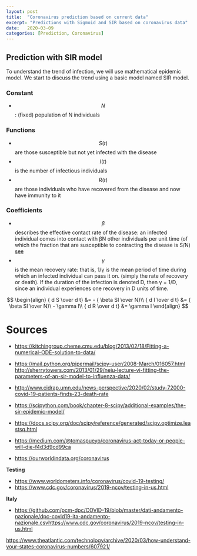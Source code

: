 ```yaml
---
layout: post
title:  "Coronavirus prediction based on current data"
excerpt: "Predictions with Sigmoid and SIR based on coronavirus data"
date:   2020-03-09
categories: [Prediction, Coronavirus]
---
```

<script src="https://cdnjs.cloudflare.com/ajax/libs/mathjax/2.7.0/MathJax.js?config=TeX-AMS-MML_HTMLorMML"></script>

## Prediction with SIR model
To understand the trend of infection, we will use mathematical epidemic model. We start to discuss the trend using a basic model named SIR model.

### Constant
* $$N$$: (fixed) population of N individuals

### Functions
* $$S(t)$$ are those susceptible but not yet infected with the disease
* $$I(t)$$ is the number of infectious individuals
* $$R(t)$$ are those individuals who have recovered from the disease and now have immunity to it

### Coefficients
* $$\beta$$ describes the effective contact rate of the disease: an infected individual comes into contact with βN other individuals per unit time (of which the fraction that are susceptible to contracting the disease is S/N) [see](https://en.wikipedia.org/wiki/Transmission_risks_and_rates)
* $$\gamma$$ is the mean recovery rate: that is, 1/γ is the mean period of time during which an infected individual can pass it on.
(simply the rate of recovery or death). If the duration of the infection is denoted D, then γ = 1/D, since an individual experiences one recovery in D units of time. 

$$
\begin{align}
    { d S \over d t}
    &=
    - { \beta SI \over N}\\
    { d I \over d t}
    &=
    { \beta SI \over N}\ - \gamma I\\
    { d R \over d t}
    &=
    \gamma I
\end{align}
$$

# Sources

* https://kitchingroup.cheme.cmu.edu/blog/2013/02/18/Fitting-a-numerical-ODE-solution-to-data/
* https://mail.python.org/pipermail/scipy-user/2008-March/016057.html
http://sherrytowers.com/2013/01/29/neiu-lecture-vi-fitting-the-parameters-of-an-sir-model-to-influenza-data/
* http://www.cidrap.umn.edu/news-perspective/2020/02/study-72000-covid-19-patients-finds-23-death-rate
* https://scipython.com/book/chapter-8-scipy/additional-examples/the-sir-epidemic-model/
* https://docs.scipy.org/doc/scipy/reference/generated/scipy.optimize.leastsq.html

* https://medium.com/@tomaspueyo/coronavirus-act-today-or-people-will-die-f4d3d9cd99ca

* https://ourworldindata.org/coronavirus

**Testing**
* https://www.worldometers.info/coronavirus/covid-19-testing/
* https://www.cdc.gov/coronavirus/2019-ncov/testing-in-us.html

**Italy**
* https://github.com/pcm-dpc/COVID-19/blob/master/dati-andamento-nazionale/dpc-covid19-ita-andamento-nazionale.csvhttps://www.cdc.gov/coronavirus/2019-ncov/testing-in-us.html

https://www.theatlantic.com/technology/archive/2020/03/how-understand-your-states-coronavirus-numbers/607921/